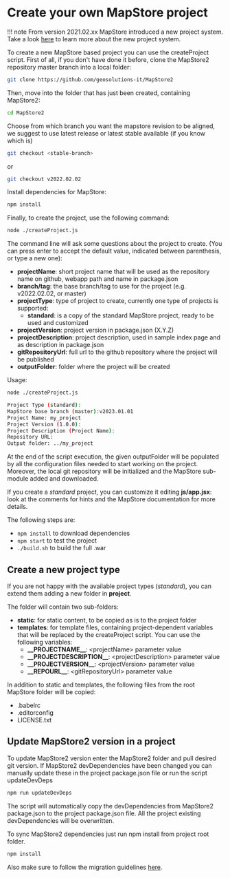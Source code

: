 # Create your own MapStore project

!!! note
    From version 2021.02.xx MapStore introduced a new project system. Take a look [here](https://github.com/geosolutions-it/MapStore2/issues/6314) to learn more about the new project system.

To create a new MapStore based project you can use the createProject script.
First of all, if you don't have done it before, clone the MapStore2 repository master branch into a local folder:

```sh
git clone https://github.com/geosolutions-it/MapStore2
```

Then, move into the folder that has just been created, containing MapStore2:

```sh
cd MapStore2
```

Choose from which branch you want the mapstore revision to be aligned, we suggest to use latest release or latest stable available (if you know which is)

```sh
git checkout <stable-branch>
```

or

```sh
git checkout v2022.02.02
```

Install dependencies for MapStore:

```sh
npm install
```

Finally, to create the project, use the following command:

```sh
node ./createProject.js
```

The command line will ask some questions about the project to create. (You can press enter to accept the default value, indicated between parenthesis, or type a new one):

* **projectName**: short project name that will be used as the repository name on github, webapp path and name in package.json
* **branch/tag**: the base branch/tag to use for the project (e.g. v2022.02.02, or master)
* **projectType**: type of project to create, currently one type of projects is supported:
  * **standard**: is a copy of the standard MapStore project, ready to be used and customized
* **projectVersion**: project version in package.json (X.Y.Z)
* **projectDescription**: project description, used in sample index page and as description in package.json
* **gitRepositoryUrl**: full url to the github repository where the project will be published
* **outputFolder**: folder where the project will be created

Usage:

```sh
node ./createProject.js

Project Type (standard):
MapStore base branch (master):v2023.01.01
Project Name: my_project
Project Version (1.0.0):
Project Description (Project Name):
Repository URL:
Output folder: ../my_project
```

At the end of the script execution, the given outputFolder will be populated by all the configuration files needed to start working on the project. Moreover, the local git repository will be initialized and the MapStore sub-module added and downloaded.

If you create a *standard* project, you can customize it editing **js/app.jsx**: look at the comments for hints and the MapStore documentation for more details.

The following steps are:

* `npm install` to download dependencies
* `npm start` to test the project
* `./build.sh` to build the full .war

## Create a new project type

If you are not happy with the available project types (*standard*), you can extend them adding a new folder in **project**.

The folder will contain two sub-folders:

* **static**: for static content, to be copied as is to the project folder
* **templates**: for template files, containing project-dependent variables that will be replaced by the createProject script. You can use the following variables:
  * **\_\_PROJECTNAME\_\_**: \<projectName\> parameter value
  * **\_\_PROJECTDESCRIPTION\_\_**: \<projectDescription\> parameter value
  * **\_\_PROJECTVERSION\_\_**: \<projectVersion\> parameter value
  * **\_\_REPOURL\_\_**: \<gitRepositoryUrl\> parameter value

In addition to static and templates, the following files from the root MapStore folder will be copied:

* .babelrc
* .editorconfig
* LICENSE.txt

## Update MapStore2 version in a project

To update MapStore2 version enter the MapStore2 folder and pull desired git version.
If MapStore2 devDependencies have been changed you can manually update these in the project package.json file or run the script updateDevDeps

```sh
npm run updateDevDeps
```

The script will automatically copy the devDependencies from MapStore2 package.json to the project package.json file. All the project existing devDependencies will be overwritten.

To sync MapStore2 dependencies just run npm install from project root folder.

```sh
npm install
```

Also make sure to follow the migration guidelines [here](mapstore-migration-guide.md#migration-guidelines).
